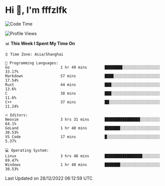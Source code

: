 # Hi 👋, I'm fffzlfk

<!--START_SECTION:waka-->
![Code Time](http://img.shields.io/badge/Code%20Time-5%20hrs%2029%20mins-blue)

![Profile Views](http://img.shields.io/badge/Profile%20Views-112-blue)

📊 **This Week I Spent My Time On** 

```text
⌚︎ Time Zone: Asia/Shanghai

💬 Programming Languages: 
Go                       1 hr 49 mins        ████████░░░░░░░░░░░░░░░░░   33.17% 
Markdown                 57 mins             ████░░░░░░░░░░░░░░░░░░░░░   17.54% 
Rust                     44 mins             ███░░░░░░░░░░░░░░░░░░░░░░   13.6% 
C                        38 mins             ███░░░░░░░░░░░░░░░░░░░░░░   11.6% 
C++                      37 mins             ██░░░░░░░░░░░░░░░░░░░░░░░   11.24%

🔥 Editors: 
Neovim                   3 hrs 31 mins       ████████████████░░░░░░░░░   64.1% 
GoLand                   1 hr 40 mins        ███████░░░░░░░░░░░░░░░░░░   30.53% 
VS Code                  17 mins             █░░░░░░░░░░░░░░░░░░░░░░░░   5.37%

💻 Operating System: 
Linux                    3 hrs 48 mins       █████████████████░░░░░░░░   69.47% 
Windows                  1 hr 40 mins        ███████░░░░░░░░░░░░░░░░░░   30.53%

```


 Last Updated on 28/12/2022 06:12:59 UTC
<!--END_SECTION:waka-->
